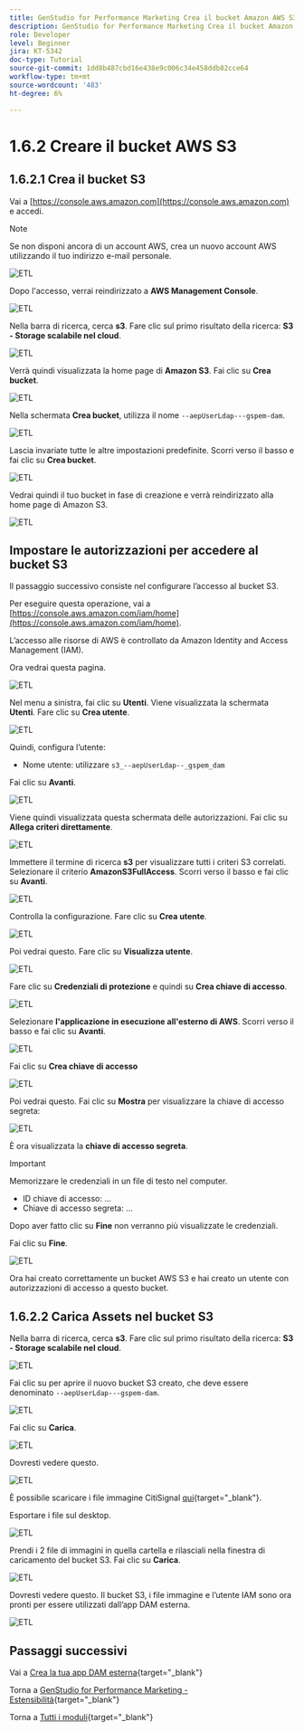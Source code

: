 ```yaml
---
title: GenStudio for Performance Marketing Crea il bucket Amazon AWS S3
description: GenStudio for Performance Marketing Crea il bucket Amazon AWS S3
role: Developer
level: Beginner
jira: KT-5342
doc-type: Tutorial
source-git-commit: 1dd8b487cbd16e438e9c006c34e458ddb82cce64
workflow-type: tm+mt
source-wordcount: '483'
ht-degree: 6%

---
```


# 1.6.2 Creare il bucket AWS S3

## 1.6.2.1 Crea il bucket S3

Vai a [https://console.aws.amazon.com](https://console.aws.amazon.com) e accedi.

>[!NOTE]
>
>Se non disponi ancora di un account AWS, crea un nuovo account AWS utilizzando il tuo indirizzo e-mail personale.

![ETL](./images/awshome.png)

Dopo l&#39;accesso, verrai reindirizzato a **AWS Management Console**.

![ETL](./images/awsconsole.png)

Nella barra di ricerca, cerca **s3**. Fare clic sul primo risultato della ricerca: **S3 - Storage scalabile nel cloud**.

![ETL](./images/awsconsoles3.png)

Verrà quindi visualizzata la home page di **Amazon S3**. Fai clic su **Crea bucket**.

![ETL](./images/s3home.png)

Nella schermata **Crea bucket**, utilizza il nome `--aepUserLdap---gspem-dam`.

![ETL](./images/bucketname.png)

Lascia invariate tutte le altre impostazioni predefinite. Scorri verso il basso e fai clic su **Crea bucket**.

![ETL](./images/createbucket.png)

Vedrai quindi il tuo bucket in fase di creazione e verrà reindirizzato alla home page di Amazon S3.

![ETL](./images/S3homeb.png)

## Impostare le autorizzazioni per accedere al bucket S3

Il passaggio successivo consiste nel configurare l’accesso al bucket S3.

Per eseguire questa operazione, vai a [https://console.aws.amazon.com/iam/home](https://console.aws.amazon.com/iam/home).

L’accesso alle risorse di AWS è controllato da Amazon Identity and Access Management (IAM).

Ora vedrai questa pagina.

![ETL](./images/iam.png)

Nel menu a sinistra, fai clic su **Utenti**. Viene visualizzata la schermata **Utenti**. Fare clic su **Crea utente**.

![ETL](./images/iammenu.png)

Quindi, configura l’utente:

- Nome utente: utilizzare `s3_--aepUserLdap--_gspem_dam`

Fai clic su **Avanti**.

![ETL](./images/configuser.png)

Viene quindi visualizzata questa schermata delle autorizzazioni. Fai clic su **Allega criteri direttamente**.

![ETL](./images/perm1.png)

Immettere il termine di ricerca **s3** per visualizzare tutti i criteri S3 correlati. Selezionare il criterio **AmazonS3FullAccess**. Scorri verso il basso e fai clic su **Avanti**.

![ETL](./images/perm2.png)

Controlla la configurazione. Fare clic su **Crea utente**.

![ETL](./images/review.png)

Poi vedrai questo. Fare clic su **Visualizza utente**.

![ETL](./images/review1.png)

Fare clic su **Credenziali di protezione** e quindi su **Crea chiave di accesso**.

![ETL](./images/cred.png)

Selezionare **l&#39;applicazione in esecuzione all&#39;esterno di AWS**. Scorri verso il basso e fai clic su **Avanti**.

![ETL](./images/creda.png)

Fai clic su **Crea chiave di accesso**

![ETL](./images/credb.png)

Poi vedrai questo. Fai clic su **Mostra** per visualizzare la chiave di accesso segreta:

![ETL](./images/cred1.png)

È ora visualizzata la **chiave di accesso segreta**.

>[!IMPORTANT]
>
>Memorizzare le credenziali in un file di testo nel computer.
>
> - ID chiave di accesso: ...
> - Chiave di accesso segreta: ...
>
> Dopo aver fatto clic su **Fine** non verranno più visualizzate le credenziali.

Fai clic su **Fine**.

![ETL](./images/cred2.png)

Ora hai creato correttamente un bucket AWS S3 e hai creato un utente con autorizzazioni di accesso a questo bucket.

## 1.6.2.2 Carica Assets nel bucket S3

Nella barra di ricerca, cerca **s3**. Fare clic sul primo risultato della ricerca: **S3 - Storage scalabile nel cloud**.

![ETL](./images/bucket1.png)

Fai clic su per aprire il nuovo bucket S3 creato, che deve essere denominato `--aepUserLdap---gspem-dam`.

![ETL](./images/bucket2.png)

Fai clic su **Carica**.

![ETL](./images/bucket3.png)

Dovresti vedere questo.

![ETL](./images/bucket4.png)

È possibile scaricare i file immagine CitiSignal [qui](./../../asset-mgmt/module2.2/images/CitiSignal_Neon_Rabbit.zip){target="_blank"}.

Esportare i file sul desktop.

![ETL](./images/bucket5.png)

Prendi i 2 file di immagini in quella cartella e rilasciali nella finestra di caricamento del bucket S3. Fai clic su **Carica**.

![ETL](./images/bucket6.png)

Dovresti vedere questo. Il bucket S3, i file immagine e l’utente IAM sono ora pronti per essere utilizzati dall’app DAM esterna.

![ETL](./images/bucket7.png)

## Passaggi successivi

Vai a [Crea la tua app DAM esterna](./ex3.md){target="_blank"}

Torna a [GenStudio for Performance Marketing - Estensibilità](./genstudioext.md){target="_blank"}

Torna a [Tutti i moduli](./../../../overview.md){target="_blank"}
